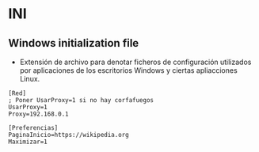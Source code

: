 # INI

## Windows initialization file

- Extensión de archivo para denotar ficheros de configuración utilizados por aplicaciones de los escritorios Windows y ciertas apliacciones Linux.

```
[Red]
; Poner UsarProxy=1 si no hay corfafuegos
UsarProxy=1
Proxy=192.168.0.1

[Preferencias]
PaginaInicio=https://wikipedia.org
Maximizar=1
```


